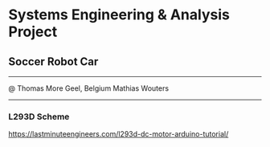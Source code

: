 # Systems Engineering & Analysis Project

## Soccer Robot Car

---

@ Thomas More
Geel, Belgium
Mathias Wouters

---

### L293D Scheme

https://lastminuteengineers.com/l293d-dc-motor-arduino-tutorial/
